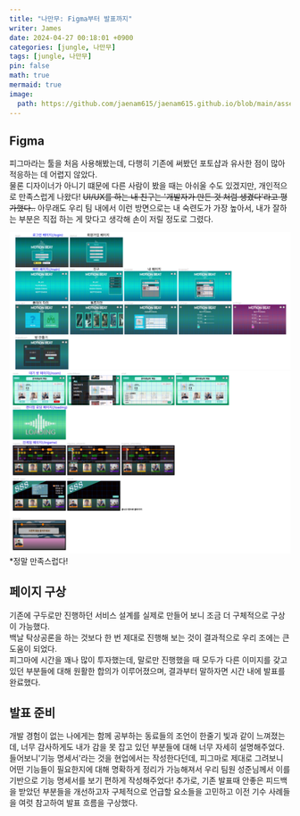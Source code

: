 ```yaml
---
title: "나만무: Figma부터 발표까지"
writer: James
date: 2024-04-27 00:18:01 +0900
categories: [jungle, 나만무]
tags: [jungle, 나만무]
pin: false
math: true
mermaid: true
image:
  path: https://github.com/jaenam615/jaenam615.github.io/blob/main/assets/img/jungle/figma-1.png?raw=true
---
```


## Figma

피그마라는 툴을 처음 사용해봤는데, 다행히 기존에 써봤던 포토샵과 유사한 점이 많아 적응하는 데 어렵지 않았다.  
물론 디자이너가 아니기 떄문에 다른 사람이 봤을 때는 아쉬울 수도 있겠지만, 개인적으로 만족스럽게 나왔다!
~~UI/UX를 하는 내 친구는 '개발자가 만든 것 처럼 생겼다'라고 평가했다..~~
아무래도 우리 팀 내에서 이런 방면으로는 내 숙련도가 가장 높아서, 내가 잘하는 부분은 직접 하는 게 맞다고 생각해 손이 저릴 정도로 그렸다.

![figma1](https://github.com/jaenam615/jaenam615.github.io/blob/main/assets/img/jungle/figma-1.png?raw=true)
![figma2](https://github.com/jaenam615/jaenam615.github.io/blob/main/assets/img/jungle/figma-2.png?raw=true) \*정말 만족스럽다!

## 페이지 구상

기존에 구두로만 진행하던 서비스 설계를 실제로 만들어 보니 조금 더 구체적으로 구상이 가능했다.  
백날 탁상공론을 하는 것보다 한 번 제대로 진행해 보는 것이 결과적으로 우리 조에는 큰 도움이 되었다.  
피그마에 시간을 꽤나 많이 투자했는데, 말로만 진행했을 때 모두가 다른 이미지를 갖고 있던 부분들에 대해 원활한 합의가 이루어졌으며, 결과부터 말하자면 시간 내에 발표를 완료했다.

## 발표 준비

개발 경험이 없는 나에게는 함께 공부하는 동료들의 조언이 한줄기 빛과 같이 느껴졌는데, 너무 감사하게도 내가 감을 못 잡고 있던 부분들에 대해 너무 자세히 설명해주었다. 들어보니'기능 명세서'라는 것을 현업에서는 작성한다던데, 피그마로 제대로 그려보니 어떤 기능들이 필요한지에 대해 명확하게 정리가 가능해져서 우리 팀원 성준님께서 이를 기반으로 기능 명세서를 보기 편하게 작성해주었다!
추가로, 기존 발표때 안좋은 피드백을 받았던 부분들을 개선하고자 구체적으로 언급할 요소들을 고민하고 이전 기수 사례들을 여럿 참고하여 발표 흐름을 구상했다.
